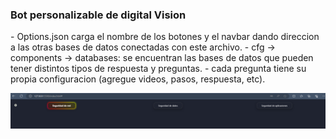 
<h3>Bot personalizable de digital Vision</h3>
- Options.json carga el nombre de los botones y el navbar dando direccion a las otras bases de datos conectadas con este archivo.
- cfg -> components -> databases: se encuentran las bases de datos que pueden tener distintos tipos de respuesta y preguntas.
- cada pregunta tiene su propia configuracion (agregue videos, pasos, respuesta, etc).

![](https://github.com/k-tw0/OficialBotPage/blob/main/Screenshot%202024-04-07%20183659.png)
